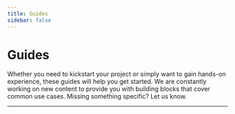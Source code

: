 ```yaml
---
title: Guides
sidebar: false
---
```


# Guides
<p>Whether you need to kickstart your project or simply want to gain hands-on experience, these guides will help you get started. We are constantly working on new content to provide you with building blocks that cover common use cases. Missing something specific? Let us know.</p>
<hr>
<Guide />
